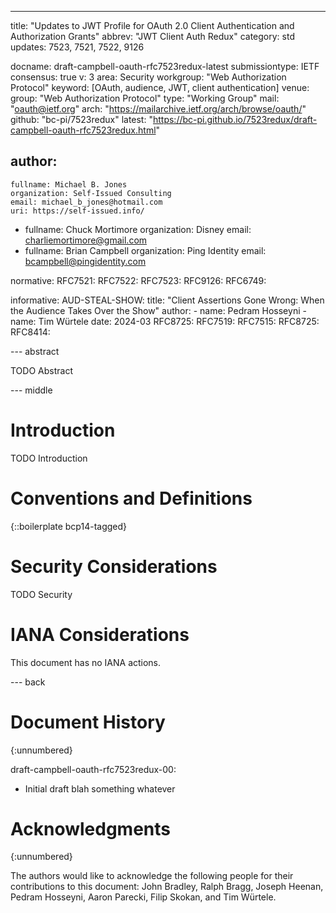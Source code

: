 ---
title: "Updates to JWT Profile for OAuth 2.0 Client Authentication and Authorization Grants"
abbrev: "JWT Client Auth Redux"
category: std
updates: 7523, 7521, 7522, 9126

docname: draft-campbell-oauth-rfc7523redux-latest
submissiontype: IETF
consensus: true
v: 3
area: Security
workgroup: "Web Authorization Protocol"
keyword: [OAuth, audience, JWT, client authentication]
venue:
  group: "Web Authorization Protocol"
  type: "Working Group"
  mail: "oauth@ietf.org"
  arch: "https://mailarchive.ietf.org/arch/browse/oauth/"
  github: "bc-pi/7523redux"
  latest: "https://bc-pi.github.io/7523redux/draft-campbell-oauth-rfc7523redux.html"

author:
 -
    fullname: Michael B. Jones
    organization: Self-Issued Consulting
    email: michael_b_jones@hotmail.com
    uri: https://self-issued.info/
 -
    fullname: Chuck Mortimore
    organization: Disney
    email: charliemortimore@gmail.com
 -
    fullname: Brian Campbell
    organization: Ping Identity
    email: bcampbell@pingidentity.com

normative:
  RFC7521:
  RFC7522:
  RFC7523:
  RFC9126:
  RFC6749:

informative:
  AUD-STEAL-SHOW:
    title: "Client Assertions Gone Wrong: When the Audience Takes Over the Show"
    author:
      -
        name: Pedram Hosseyni
      -
        name: Tim Würtele
    date: 2024-03
  RFC8725:
  RFC7519:
  RFC7515:
  RFC8725:
  RFC8414:


--- abstract

TODO Abstract


--- middle

# Introduction

TODO Introduction


# Conventions and Definitions

{::boilerplate bcp14-tagged}


# Security Considerations

TODO Security


# IANA Considerations

This document has no IANA actions.


--- back

# Document History
{:unnumbered}

draft-campbell-oauth-rfc7523redux-00:

* Initial draft blah something whatever

# Acknowledgments
{:unnumbered}

The authors would like to acknowledge the following people for their contributions to this document:
John Bradley,
Ralph Bragg,
Joseph Heenan,
Pedram Hosseyni,
Aaron Parecki,
Filip Skokan,
and Tim Würtele.
